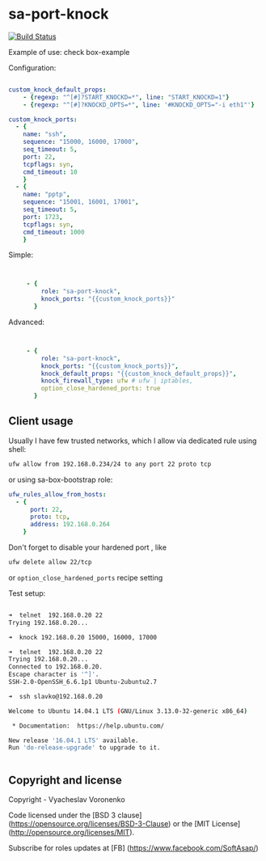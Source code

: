 sa-port-knock
=============

[![Build Status](https://travis-ci.org/softasap/sa-port-knock.svg?branch=master)](https://travis-ci.org/softasap/sa-port-knock)


Example of use: check box-example

Configuration:
```YAML

custom_knock_default_props:
    - {regexp: "^[#]?START_KNOCKD=*", line: "START_KNOCKD=1"}
    - {regexp: "^[#]?KNOCKD_OPTS=*", line: '#KNOCKD_OPTS="-i eth1"'}

custom_knock_ports:
  - {
    name: "ssh",
    sequence: "15000, 16000, 17000",
    seq_timeout: 5,
    port: 22,
    tcpflags: syn,
    cmd_timeout: 10
    }
  - {
    name: "pptp",
    sequence: "15001, 16001, 17001",
    seq_timeout: 5,
    port: 1723,
    tcpflags: syn,
    cmd_timeout: 1000
    }

```

Simple:

```YAML


     - {
         role: "sa-port-knock",
         knock_ports: "{{custom_knock_ports}}"
       }

```


Advanced:

```YAML


     - {
         role: "sa-port-knock",
         knock_ports: "{{custom_knock_ports}}",
         knock_default_props: "{{custom_knock_default_props}}",
         knock_firewall_type: ufw # ufw | iptables,
         option_close_hardened_ports: true        
       }

```


Client usage
------------

Usually I have few trusted networks, which I allow via dedicated rule using shell:

```bash
ufw allow from 192.168.0.234/24 to any port 22 proto tcp
```
or using sa-box-bootstrap role:

```YAML
ufw_rules_allow_from_hosts:
  - {
      port: 22,
      proto: tcp,
      address: 192.168.0.264
    }
```

Don't forget to disable your hardened port ,  like

```bash
ufw delete allow 22/tcp
```

or `option_close_hardened_ports` recipe setting

Test setup:

```bash

➜  telnet  192.168.0.20 22
Trying 192.168.0.20...

➜  knock 192.168.0.20 15000, 16000, 17000

➜  telnet  192.168.0.20 22               
Trying 192.168.0.20...
Connected to 192.168.0.20.
Escape character is '^]'.
SSH-2.0-OpenSSH_6.6.1p1 Ubuntu-2ubuntu2.7

➜  ssh slavko@192.168.0.20

Welcome to Ubuntu 14.04.1 LTS (GNU/Linux 3.13.0-32-generic x86_64)

 * Documentation:  https://help.ubuntu.com/

New release '16.04.1 LTS' available.
Run 'do-release-upgrade' to upgrade to it.



```  


Copyright and license
---------------------

Copyright - Vyacheslav Voronenko

Code licensed under the [BSD 3 clause] (https://opensource.org/licenses/BSD-3-Clause) or the [MIT License] (http://opensource.org/licenses/MIT).

Subscribe for roles updates at [FB] (https://www.facebook.com/SoftAsap/)
